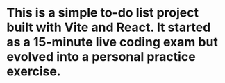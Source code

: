 # This is a simple to-do list project built with Vite and React. It started as a 15-minute live coding exam but evolved into a personal practice exercise.
